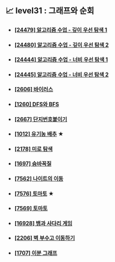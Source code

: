 ## 📈 level31 : 그래프와 순회
- #### [[24479] 알고리즘 수업 - 깊이 우선 탐색 1](https://www.acmicpc.net/problem/24479)
- #### [[24480] 알고리즘 수업 - 깊이 우선 탐색 2](https://www.acmicpc.net/problem/24480)
- #### [[24444] 알고리즘 수업 - 너비 우선 탐색 1](https://www.acmicpc.net/problem/24444)
- #### [[24445] 알고리즘 수업 - 너비 우선 탐색 2](https://www.acmicpc.net/problem/24445)
- #### [[2606] 바이러스](https://www.acmicpc.net/problem/2606)
- #### [[1260] DFS와 BFS](https://www.acmicpc.net/problem/1260)
- #### [[2667] 단지번호붙이기](https://www.acmicpc.net/problem/2667)
- #### [[1012] 유기농 배추](https://www.acmicpc.net/problem/1012) ★
- #### [[2178] 미로 탐색](https://www.acmicpc.net/problem/2178)
- #### [[1697] 숨바꼭질](https://www.acmicpc.net/problem/1697)
- #### [[7562] 나이트의 이동](https://www.acmicpc.net/problem/7562)
- #### [[7576] 토마토](https://www.acmicpc.net/problem/7576) ★
- #### [[7569] 토마토](https://www.acmicpc.net/problem/7569)
- #### [[16928] 뱀과 사다리 게임](https://www.acmicpc.net/problem/16928)
- #### [[2206] 벽 부수고 이동하기](https://www.acmicpc.net/problem/2206)
- #### [[1707] 이분 그래프](https://www.acmicpc.net/problem/1707)